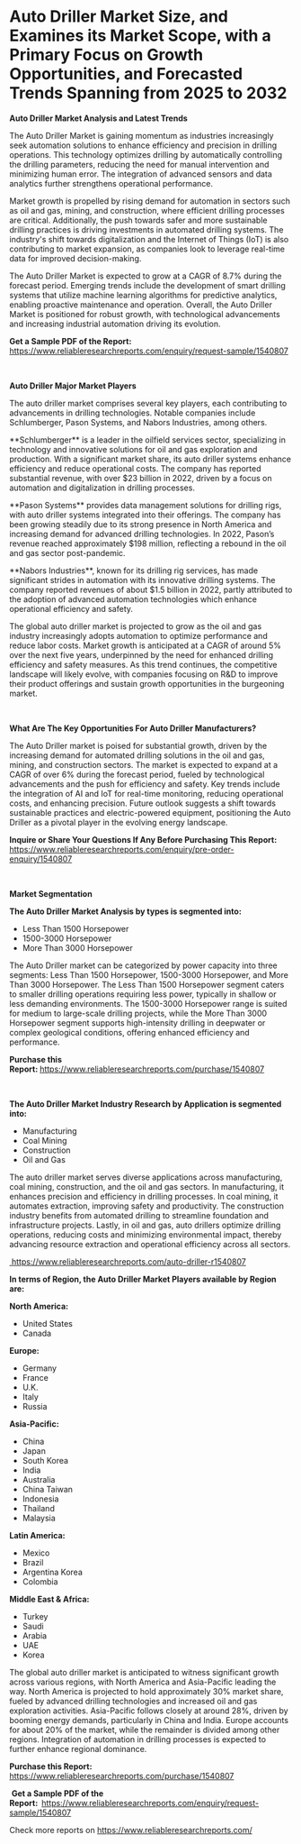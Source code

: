 <p><h1>Auto Driller Market Size, and Examines its Market Scope, with a Primary Focus on Growth Opportunities, and Forecasted Trends Spanning from 2025 to 2032</h1></p><p><strong>Auto Driller Market Analysis and Latest Trends</strong></p>
<p><p>The Auto Driller Market is gaining momentum as industries increasingly seek automation solutions to enhance efficiency and precision in drilling operations. This technology optimizes drilling by automatically controlling the drilling parameters, reducing the need for manual intervention and minimizing human error. The integration of advanced sensors and data analytics further strengthens operational performance.</p><p>Market growth is propelled by rising demand for automation in sectors such as oil and gas, mining, and construction, where efficient drilling processes are critical. Additionally, the push towards safer and more sustainable drilling practices is driving investments in automated drilling systems. The industry's shift towards digitalization and the Internet of Things (IoT) is also contributing to market expansion, as companies look to leverage real-time data for improved decision-making.</p><p>The Auto Driller Market is expected to grow at a CAGR of 8.7% during the forecast period. Emerging trends include the development of smart drilling systems that utilize machine learning algorithms for predictive analytics, enabling proactive maintenance and operation. Overall, the Auto Driller Market is positioned for robust growth, with technological advancements and increasing industrial automation driving its evolution.</p></p>
<p><strong>Get a Sample PDF of the Report:&nbsp;</strong> <a href="https://www.reliableresearchreports.com/enquiry/request-sample/1540807?utm_campaign=2252&utm_medium=2&utm_source=Github&utm_content=ia&utm_term=20022025&utm_id=auto-driller">https://www.reliableresearchreports.com/enquiry/request-sample/1540807</a></p>
<p>&nbsp;</p>
<p><strong>Auto Driller Major Market Players</strong></p>
<p><p>The auto driller market comprises several key players, each contributing to advancements in drilling technologies. Notable companies include Schlumberger, Pason Systems, and Nabors Industries, among others.</p><p>**Schlumberger** is a leader in the oilfield services sector, specializing in technology and innovative solutions for oil and gas exploration and production. With a significant market share, its auto driller systems enhance efficiency and reduce operational costs. The company has reported substantial revenue, with over $23 billion in 2022, driven by a focus on automation and digitalization in drilling processes.</p><p>**Pason Systems** provides data management solutions for drilling rigs, with auto driller systems integrated into their offerings. The company has been growing steadily due to its strong presence in North America and increasing demand for advanced drilling technologies. In 2022, Pason’s revenue reached approximately $198 million, reflecting a rebound in the oil and gas sector post-pandemic.</p><p>**Nabors Industries**, known for its drilling rig services, has made significant strides in automation with its innovative drilling systems. The company reported revenues of about $1.5 billion in 2022, partly attributed to the adoption of advanced automation technologies which enhance operational efficiency and safety.</p><p>The global auto driller market is projected to grow as the oil and gas industry increasingly adopts automation to optimize performance and reduce labor costs. Market growth is anticipated at a CAGR of around 5% over the next five years, underpinned by the need for enhanced drilling efficiency and safety measures. As this trend continues, the competitive landscape will likely evolve, with companies focusing on R&D to improve their product offerings and sustain growth opportunities in the burgeoning market.</p></p>
<p>&nbsp;</p>
<p><strong>What Are The Key Opportunities For Auto Driller Manufacturers?</strong></p>
<p><p>The Auto Driller market is poised for substantial growth, driven by the increasing demand for automated drilling solutions in the oil and gas, mining, and construction sectors. The market is expected to expand at a CAGR of over 6% during the forecast period, fueled by technological advancements and the push for efficiency and safety. Key trends include the integration of AI and IoT for real-time monitoring, reducing operational costs, and enhancing precision. Future outlook suggests a shift towards sustainable practices and electric-powered equipment, positioning the Auto Driller as a pivotal player in the evolving energy landscape.</p></p>
<p><strong>Inquire or Share Your Questions If Any Before Purchasing This Report:</strong> <a href="https://www.reliableresearchreports.com/enquiry/pre-order-enquiry/1540807?utm_campaign=2252&utm_medium=2&utm_source=Github&utm_content=ia&utm_term=20022025&utm_id=auto-driller">https://www.reliableresearchreports.com/enquiry/pre-order-enquiry/1540807</a></p>
<p>&nbsp;</p>
<p><strong>Market Segmentation</strong></p>
<p><strong>The Auto Driller Market Analysis by types is segmented into:</strong></p>
<p><ul><li>Less Than 1500 Horsepower</li><li>1500-3000 Horsepower</li><li>More Than 3000 Horsepower</li></ul></p>
<p><p>The Auto Driller market can be categorized by power capacity into three segments: Less Than 1500 Horsepower, 1500-3000 Horsepower, and More Than 3000 Horsepower. The Less Than 1500 Horsepower segment caters to smaller drilling operations requiring less power, typically in shallow or less demanding environments. The 1500-3000 Horsepower range is suited for medium to large-scale drilling projects, while the More Than 3000 Horsepower segment supports high-intensity drilling in deepwater or complex geological conditions, offering enhanced efficiency and performance.</p></p>
<p><strong>Purchase this Report:&nbsp;</strong><a href="https://www.reliableresearchreports.com/purchase/1540807?utm_campaign=2252&utm_medium=2&utm_source=Github&utm_content=ia&utm_term=20022025&utm_id=auto-driller">https://www.reliableresearchreports.com/purchase/1540807</a></p>
<p>&nbsp;</p>
<p><strong>The Auto Driller Market Industry Research by Application is segmented into:</strong></p>
<p><ul><li>Manufacturing</li><li>Coal Mining</li><li>Construction</li><li>Oil and Gas</li></ul></p>
<p><p>The auto driller market serves diverse applications across manufacturing, coal mining, construction, and the oil and gas sectors. In manufacturing, it enhances precision and efficiency in drilling processes. In coal mining, it automates extraction, improving safety and productivity. The construction industry benefits from automated drilling to streamline foundation and infrastructure projects. Lastly, in oil and gas, auto drillers optimize drilling operations, reducing costs and minimizing environmental impact, thereby advancing resource extraction and operational efficiency across all sectors.</p></p>
<p><a href="https://www.reliableresearchreports.com/auto-driller-r1540807?utm_campaign=2252&utm_medium=2&utm_source=Github&utm_content=ia&utm_term=20022025&utm_id=auto-driller">&nbsp;https://www.reliableresearchreports.com/auto-driller-r1540807</a></p>
<p><strong>In terms of Region, the Auto Driller Market Players available by Region are:</strong></p>
<p>
    <p> <strong> North America: </strong>
        <ul>
            <li>United States</li>
            <li>Canada</li>
        </ul>
        </p> 
    <p> <strong> Europe: </strong>
        <ul>
            <li>Germany</li>
            <li>France</li>
            <li>U.K.</li>
            <li>Italy</li>
            <li>Russia</li>
        </ul>
        </p> 
    <p> <strong> Asia-Pacific: </strong>
        <ul>
            <li>China</li>
            <li>Japan</li>
            <li>South Korea</li>
            <li>India</li>
            <li>Australia</li>
            <li>China Taiwan</li>
            <li>Indonesia</li>
            <li>Thailand</li>
            <li>Malaysia</li>
        </ul>
        </p> 
    <p> <strong> Latin America: </strong>
        <ul>
            <li>Mexico</li>
            <li>Brazil</li>
            <li>Argentina Korea</li>
            <li>Colombia</li>
        </ul>
        </p> 
    <p> <strong> Middle East & Africa: </strong>
        <ul>
            <li>Turkey</li>
            <li>Saudi</li>
            <li>Arabia</li>
            <li>UAE</li>
            <li>Korea</li>
        </ul>
    </p>
    </p>
<p><p>The global auto driller market is anticipated to witness significant growth across various regions, with North America and Asia-Pacific leading the way. North America is projected to hold approximately 30% market share, fueled by advanced drilling technologies and increased oil and gas exploration activities. Asia-Pacific follows closely at around 28%, driven by booming energy demands, particularly in China and India. Europe accounts for about 20% of the market, while the remainder is divided among other regions. Integration of automation in drilling processes is expected to further enhance regional dominance.</p></p>
<p><strong>Purchase this Report: </strong><a href="https://www.reliableresearchreports.com/purchase/1540807?utm_campaign=2252&utm_medium=2&utm_source=Github&utm_content=ia&utm_term=20022025&utm_id=auto-driller">https://www.reliableresearchreports.com/purchase/1540807</a></p>
<p>&nbsp;<strong>Get a Sample PDF of the Report:&nbsp;&nbsp;</strong><a href="https://www.reliableresearchreports.com/enquiry/request-sample/1540807?utm_campaign=2252&utm_medium=2&utm_source=Github&utm_content=ia&utm_term=20022025&utm_id=auto-driller">https://www.reliableresearchreports.com/enquiry/request-sample/1540807</a></p>
<p><strong></strong></p>
<p>Check more reports on <a href="https://www.reliableresearchreports.com/?utm_campaign=2252&utm_medium=2&utm_source=Github&utm_content=ia&utm_term=20022025&utm_id=auto-driller">https://www.reliableresearchreports.com/</a></p>